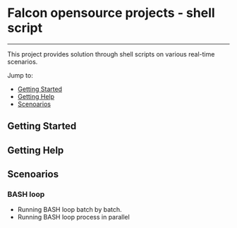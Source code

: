 # Falcon opensource projects - shell script
-------------------------------------------
This project provides solution through shell scripts on various real-time scenarios.

Jump to:

-  [Getting Started](#getting-started)
-  [Getting Help](#getting-help)
-  [Scenoarios](#scenarios)

Getting Started
---------------

Getting Help
------------

Scenoarios
----------
### BASH loop
- Running BASH loop batch by batch.
- Running BASH loop process in parallel

